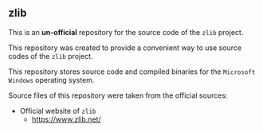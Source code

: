 ## zlib

This is an **un-official** repository for the source code of the `zlib` project.

This repository was created to provide a convenient way to use source codes of the `zlib` project.

This repository stores source code and compiled binaries for the `Microsoft Windows` operating system.

Source files of this repository were taken from the official sources:
* Official website of `zlib`
    * https://www.zlib.net/
